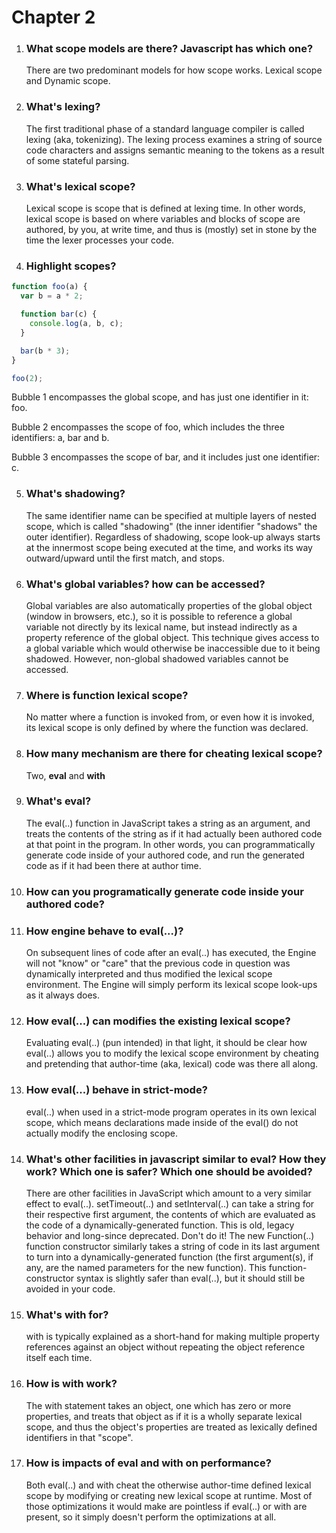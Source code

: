 # Chapter 2

1. ### What scope models are there? Javascript has which one?

   There are two predominant models for how scope works. Lexical scope and
   Dynamic scope.

2. ### What's lexing?

   The first traditional phase of a standard language compiler is called lexing
   (aka, tokenizing). The lexing process examines a string of source code
   characters and assigns semantic meaning to the tokens as a result of some
   stateful parsing.

3. ### What's lexical scope?

   Lexical scope is scope that is defined at lexing time. In other words,
   lexical scope is based on where variables and blocks of scope are authored,
   by you, at write time, and thus is (mostly) set in stone by the time the
   lexer processes your code.

4. ### Highlight scopes?

```javascript
function foo(a) {
  var b = a * 2;

  function bar(c) {
    console.log(a, b, c);
  }

  bar(b * 3);
}

foo(2);
```

Bubble 1 encompasses the global scope, and has just one identifier in it: foo.

Bubble 2 encompasses the scope of foo, which includes the three identifiers: a,
bar and b.

Bubble 3 encompasses the scope of bar, and it includes just one identifier: c.

5. ### What's shadowing?
   The same identifier name can be specified at multiple layers of nested scope,
   which is called "shadowing" (the inner identifier "shadows" the outer
   identifier). Regardless of shadowing, scope look-up always starts at the
   innermost scope being executed at the time, and works its way outward/upward
   until the first match, and stops.
6. ### What's global variables? how can be accessed?

   Global variables are also automatically properties of the global object
   (window in browsers, etc.), so it is possible to reference a global variable
   not directly by its lexical name, but instead indirectly as a property
   reference of the global object. This technique gives access to a global
   variable which would otherwise be inaccessible due to it being shadowed.
   However, non-global shadowed variables cannot be accessed.

7. ### Where is function lexical scope?
   No matter where a function is invoked from, or even how it is invoked, its
   lexical scope is only defined by where the function was declared.
8. ### How many mechanism are there for cheating lexical scope?

   Two, **eval** and **with**

9. ### What's eval?

   The eval(..) function in JavaScript takes a string as an argument, and treats
   the contents of the string as if it had actually been authored code at that
   point in the program. In other words, you can programmatically generate code
   inside of your authored code, and run the generated code as if it had been
   there at author time.

10. ### How can you programatically generate code inside your authored code?
11. ### How engine behave to eval(...)?

    On subsequent lines of code after an eval(..) has executed, the Engine will
    not "know" or "care" that the previous code in question was dynamically
    interpreted and thus modified the lexical scope environment. The Engine will
    simply perform its lexical scope look-ups as it always does.

12. ### How eval(...) can modifies the existing lexical scope?

    Evaluating eval(..) (pun intended) in that light, it should be clear how
    eval(..) allows you to modify the lexical scope environment by cheating and
    pretending that author-time (aka, lexical) code was there all along.

13. ### How eval(...) behave in strict-mode?
    eval(..) when used in a strict-mode program operates in its own lexical
    scope, which means declarations made inside of the eval() do not actually
    modify the enclosing scope.
14. ### What's other facilities in javascript similar to **eval**? How they work? Which one is safer? Which one should be avoided?
    There are other facilities in JavaScript which amount to a very similar
    effect to eval(..). setTimeout(..) and setInterval(..) can take a string for
    their respective first argument, the contents of which are evaluated as the
    code of a dynamically-generated function. This is old, legacy behavior and
    long-since deprecated. Don't do it! The new Function(..) function
    constructor similarly takes a string of code in its last argument to turn
    into a dynamically-generated function (the first argument(s), if any, are
    the named parameters for the new function). This function-constructor syntax
    is slightly safer than eval(..), but it should still be avoided in your
    code.
15. ### What's **with** for?

    with is typically explained as a short-hand for making multiple property
    references against an object without repeating the object reference itself
    each time.

16. ### How is **with** work?

    The with statement takes an object, one which has zero or more properties,
    and treats that object as if it is a wholly separate lexical scope, and thus
    the object's properties are treated as lexically defined identifiers in that
    "scope".

17. ### How is impacts of **eval** and **with** on performance?
    Both eval(..) and with cheat the otherwise author-time defined lexical scope
    by modifying or creating new lexical scope at runtime. Most of those
    optimizations it would make are pointless if eval(..) or with are present,
    so it simply doesn't perform the optimizations at all.
